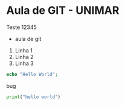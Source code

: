 # Aula de GIT - UNIMAR


Teste 12345

* aula de git
1. Linha 1
1. Linha 2
1. Linha 3

```php
echo "Hello World";
```
bug

```python
print("hello world")
```
